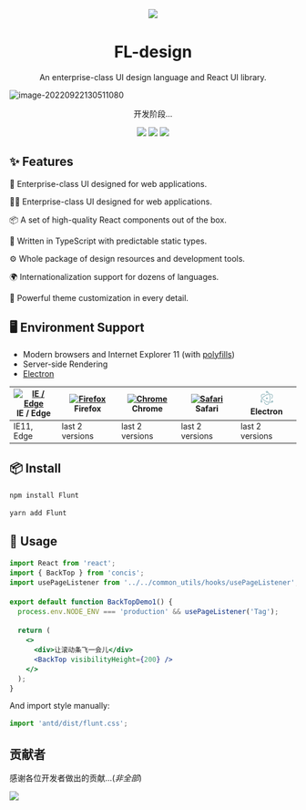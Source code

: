 <p align="center">
  <a href="https://ant.design">
    <img width="200" src="https://nanxiangscholar.github.io/images/avatar.jpg">
  </a>
</p>

<h1 align="center"> FL-design</h1>

<div align="center">
  An enterprise-class UI design language and React UI library.
</div>

![image-20220922130511080](https://found-img-blog.oss-cn-hangzhou.aliyuncs.com/img/image-20220922130511080.png)
  
<div align="center">
  <p>开发阶段...</p>
  <img src="https://img.shields.io/static/v1?label=React&message=v18.0.0&color=blue&style=flat-square"/>
   <img src="https://img.shields.io/static/v1?label=TypeScript&message=%20&color=blue&style=flat-square"/>
       <img src="https://img.shields.io/static/v1?label=SCSS&message=%20&color=ff69b4&style=flat-square&logoColor=white&labelColor=ff69b4"/>
</div>

<div align="left">
  <h2>✨ Features</h2>
   <p>🌈 Enterprise-class UI designed for web applications.</p>
  <p>🐱‍🏍 Enterprise-class UI designed for web applications.</p>
  <p>📦 A set of high-quality React components out of the box.</p>
  <p>🤑 Written in TypeScript with predictable static types.</p>
  <p>⚙️ Whole package of design resources and development tools.</p>
  <p>🌍 Internationalization support for dozens of languages.</p>
  <p>🎨 Powerful theme customization in every detail.</p>
</div>

## 🖥 Environment Support
- Modern browsers and Internet Explorer 11 (with [polyfills](https://stackoverflow.com/questions/57020976/polyfills-in-2019-for-ie11))
- Server-side Rendering
- [Electron](https://www.electronjs.org/)

| [<img src="https://raw.githubusercontent.com/alrra/browser-logos/master/src/edge/edge_48x48.png" alt="IE / Edge" width="24px" height="24px" />](http://godban.github.io/browsers-support-badges/)<br>IE / Edge | [<img src="https://raw.githubusercontent.com/alrra/browser-logos/master/src/firefox/firefox_48x48.png" alt="Firefox" width="24px" height="24px" />](http://godban.github.io/browsers-support-badges/)<br>Firefox | [<img src="https://raw.githubusercontent.com/alrra/browser-logos/master/src/chrome/chrome_48x48.png" alt="Chrome" width="24px" height="24px" />](http://godban.github.io/browsers-support-badges/)<br>Chrome | [<img src="https://raw.githubusercontent.com/alrra/browser-logos/master/src/safari/safari_48x48.png" alt="Safari" width="24px" height="24px" />](http://godban.github.io/browsers-support-badges/)<br>Safari | [<img src="https://raw.githubusercontent.com/alrra/browser-logos/master/src/electron/electron_48x48.png" alt="Electron" width="24px" height="24px" />](http://godban.github.io/browsers-support-badges/)<br>Electron |
| --- | --- | --- | --- | --- |
| IE11, Edge | last 2 versions | last 2 versions | last 2 versions | last 2 versions |


## 📦 Install

```bash
npm install Flunt
```

```bash
yarn add Flunt
```

## 🔨 Usage

```jsx
import React from 'react';
import { BackTop } from 'concis';
import usePageListener from '../../common_utils/hooks/usePageListener';

export default function BackTopDemo1() {
  process.env.NODE_ENV === 'production' && usePageListener('Tag');

  return (
    <>
      <div>让滚动条飞一会儿</div>
      <BackTop visibilityHeight={200} />
    </>
  );
}
```

And import style manually:

```jsx
import 'antd/dist/flunt.css'; 
```


## 贡献者

感谢各位开发者做出的贡献...(*非全部*)

<a href="https://github.com/Found-404/Fl-UI/graphs/contributors">
  <img src="https://contrib.rocks/image?repo=Found-404/Fl-UI" />
</a>

